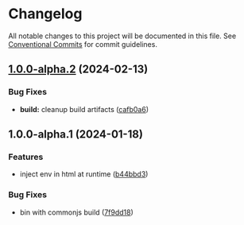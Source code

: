 # Changelog

All notable changes to this project will be documented in this file. See
[Conventional Commits](https://conventionalcommits.org) for commit guidelines.

## [1.0.0-alpha.2](https://github.com/JoseVSeb/runtime-env/compare/v1.0.0-alpha.1...v1.0.0-alpha.2) (2024-02-13)


### Bug Fixes

* **build:** cleanup build artifacts ([cafb0a6](https://github.com/JoseVSeb/runtime-env/commit/cafb0a6cf9c5977ad161907c0c7d562bcf3b5387))

## 1.0.0-alpha.1 (2024-01-18)


### Features

* inject env in html at runtime ([b44bbd3](https://github.com/JoseVSeb/runtime-env/commit/b44bbd3a988ea8fb660cd45fe6953e95b4eb2608))


### Bug Fixes

* bin with commonjs build ([7f9dd18](https://github.com/JoseVSeb/runtime-env/commit/7f9dd18b2df6e29bce3b3ce88fc91510a4fc8a28))
